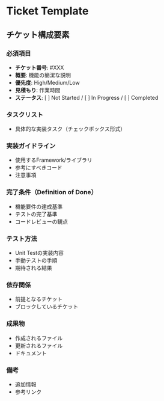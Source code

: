 # Ticket Template

## チケット構成要素

### 必須項目
- **チケット番号**: #XXX
- **概要**: 機能の簡潔な説明
- **優先度**: High/Medium/Low
- **見積もり**: 作業時間
- **ステータス**: [ ] Not Started / [ ] In Progress / [ ] Completed

### タスクリスト
- 具体的な実装タスク（チェックボックス形式）

### 実装ガイドライン
- 使用するFramework/ライブラリ
- 参考にすべきコード
- 注意事項

### 完了条件（Definition of Done）
- 機能要件の達成基準
- テストの完了基準
- コードレビューの観点

### テスト方法
- Unit Testの実装内容
- 手動テストの手順
- 期待される結果

### 依存関係
- 前提となるチケット
- ブロックしているチケット

### 成果物
- 作成されるファイル
- 更新されるファイル
- ドキュメント

### 備考
- 追加情報
- 参考リンク